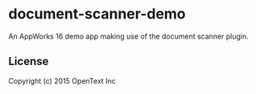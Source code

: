 # document-scanner-demo
An AppWorks 16 demo app making use of the document scanner plugin.

## License
Copyright (c) 2015 OpenText Inc
